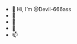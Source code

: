- 👋 Hi, I’m @Devil-666ass
- 👀 
- 🌱 
- 💞️
- 📫
<!---
Devil-666ass/Devil-666ass is a ✨ special ✨ repository because its `README.md` (this file) appears on your GitHub profile.
You can click the Preview link to take a look at your changes.
--->
